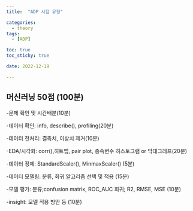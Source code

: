 ```yaml
---
title:  "ADP 시험 유형" 

categories:
  - theory
tags:
  - [ADP]

toc: true
toc_sticky: true

date: 2022-12-19

---
```


## 머신러닝 50점 (100분)

-문제 확인 및 시간배분(10분)

-데이터 확인: info, describe(), profiling(20분)

-데이터 전처리: 결측치, 이상치 제거(10분)

-EDA/시각화: corr(),히트맵, pair plot, 종속변수 히스토그램 or 막대그래프(20분)

-데이터 정제: StandardScaler(), MinmaxScaler() (5분)

-데이터 모델링: 분류, 회귀 알고리즘 선택 및 적용 (15분)

-모델 평가: 분류;confusion matrix, ROC_AUC 회귀; R2, RMSE, MSE (10분)

-insight: 모델 적용 방안 등 (10분)
